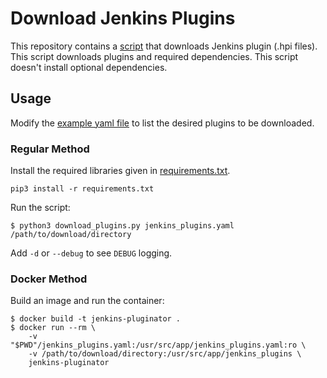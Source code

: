# Download Jenkins Plugins
This repository contains a [script](download_plugins.py) that downloads Jenkins plugin (.hpi files). This script downloads
plugins and required dependencies. This script doesn't install optional dependencies.

## Usage
Modify the [example yaml file](jenkins_plugins_example.yaml) to list the desired plugins to be downloaded.

### Regular Method
Install the required libraries given in [requirements.txt](requirements.txt).
```
pip3 install -r requirements.txt
```

Run the script:
```
$ python3 download_plugins.py jenkins_plugins.yaml /path/to/download/directory
```
Add `-d` or `--debug` to see `DEBUG` logging.

### Docker Method
Build an image and run the container:
```
$ docker build -t jenkins-pluginator .
$ docker run --rm \
    -v "$PWD"/jenkins_plugins.yaml:/usr/src/app/jenkins_plugins.yaml:ro \
    -v /path/to/download/directory:/usr/src/app/jenkins_plugins \
    jenkins-pluginator
```

